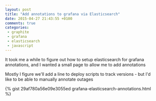 ```yaml
---
layout: post
title: "Add annotations to grafana via Elasticsearch"
date: 2015-04-27 21:43:55 +0100
comments: true
categories: 
 - graphite
 - grafana
 - elasticsearch
 - javascript
---
```


It took me a while to figure out how to setup elasticsearch for grafana annotations, and I wanted a small page to allow me to add annotations

Mostly I figure we'll add a line to deploy scripts to track versions - but I'd like to be able to manually annotate outages

{% gist 29af780a56e09e3055ed grafana-elasticsearch-annotations.html %}
